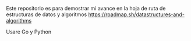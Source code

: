Este repositorio es para demostrar mi avance en la hoja de ruta de estructuras de datos y algoritmos
https://roadmap.sh/datastructures-and-algorithms

Usare Go y Python